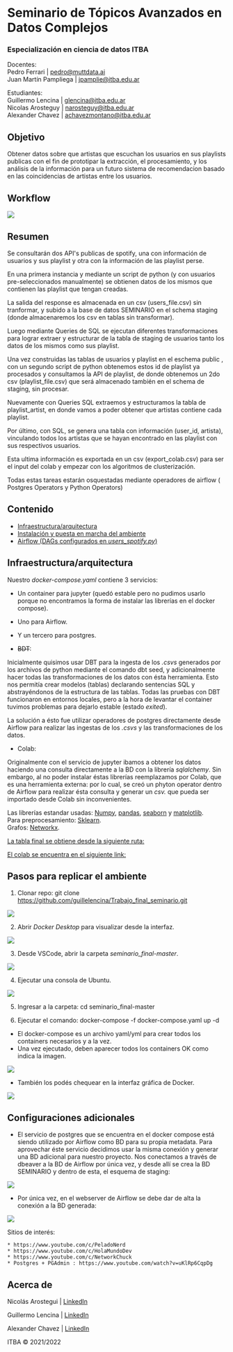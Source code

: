 
# Seminario de Tópicos Avanzados en Datos Complejos
### Especialización en ciencia de datos ITBA  
  
  
  
Docentes:   
Pedro Ferrari | pedro@muttdata.ai  
Juan Martín Pampliega | jpamplie@itba.edu.ar  

Estudiantes:      
Guillermo Lencina | glencina@itba.edu.ar    
Nicolas Arosteguy | narosteguy@itba.edu.ar    
Alexander Chavez | achavezmontano@itba.edu.ar   
  

## Objetivo    
  
Obtener datos sobre que artistas que escuchan los usuarios en sus playlists publicas con el fin de prototipar la extracción, el procesamiento, y los análisis de la información para un futuro sistema de recomendacion basado en las coincidencias de artistas entre los usuarios.  
  

## Workflow 
  
![](./images/arquitectura.jpg)
  
  
## Resumen

Se consultarán dos API's publicas de spotify, una con información de usuarios y sus playlist y otra con la información de las playlist perse.  
  
En una primera instancia y mediante un script de python (y con usuarios pre-seleccionados manualmente) se obtienen datos de los mismos que contienen las playlist que tengan creadas.  
  
La salida del response es almacenada en un csv (users_file.csv) sin tranformar, y subido a la base de datos SEMINARIO en el schema staging (donde almacenaremos los csv en tablas sin transformar).  
  
Luego mediante Queries de SQL se ejecutan diferentes transformaciones para lograr extraer y estructurar de la tabla de staging de usuarios tanto los datos de los mismos como sus playlist.  
  
Una vez construidas las tablas de usuarios y playlist en el eschema public , con un segundo script de python obtenemos estos id de playlist ya procesados y consultamos la API de playlist, de donde obtenemos un 2do csv (playlist_file.csv) que será almacenado también en el schema de staging, sin procesar.  
  
Nuevamente con Queries SQL extraemos y estructuramos la tabla de playlist_artist, en donde vamos a poder obtener que artistas contiene cada playlist.  
  
Por último, con SQL, se genera una tabla con información (user_id, artista), vinculando todos los artistas que se hayan encontrado en las playlist con sus respectivos usuarios.  
  
Esta ultima información es exportada en un csv (export_colab.csv) para ser el input del colab y empezar con los algoritmos de clusterización.  
  
Todas estas tareas estarán osquestadas mediante operadores de airflow ( Postgres Operators y Python Operators)  
  
  
## Contenido

* [Infraestructura/arquitectura](#Infraestructura)
* [Instalación y puesta en marcha del ambiente](#Pasos-para-instalar)
* [Airflow (DAGs configurados en _users_spotify.py_)](dags/README.md)
 
    
## Infraestructura/arquitectura  
  
  
Nuestro _docker-compose.yaml_ contiene 3 servicios: 

* Un container para jupyter (quedó estable pero no pudimos usarlo porque no encontramos la forma de instalar las librerías en el docker compose).
  
* Uno para Airflow.

* Y un tercero para postgres.  

* ~~BDT~~:
  
Inicialmente quisimos usar DBT para la ingesta de los _.csvs_ generados por los archivos de python mediante el comando dbt seed, y adicionalmente hacer todas las transformaciones de los datos con ésta herramienta. Esto nos permitía crear modelos (tablas) declarando sentencias SQL y abstrayéndonos de la estructura de las tablas. Todas las pruebas con DBT funcionaron en entornos locales, pero a la hora de levantar el container tuvimos problemas para dejarlo estable (estado _exited_). 
  
La solución a ésto fue utilizar operadores de postgres directamente desde Airflow para realizar las ingestas de los _.csvs_ y las transformaciones de los datos.
  
  
* Colab:  
  
Originalmente con el servicio de jupyter ibamos a obtener los datos haciendo una consulta directamente a la BD con la librería _sqlalchemy_. Sin embargo, al no poder instalar éstas librerías reemplazamos por Colab, que es una herramienta externa: por lo cual, se creó un phyton operator dentro de Airflow para realizar ésta consulta y generar un _csv._ que pueda ser importado desde Colab sin inconvenientes.  
  
  
Las librerías estandar usadas: [Numpy](https://numpy.org/), [pandas](https://pandas.pydata.org/), [seaborn](https://seaborn.pydata.org/) y [matplotlib](https://matplotlib.org/).  
Para preprocesamiento: [Sklearn](https://scikit-learn.org/stable/).  
Grafos: [Networkx](https://networkx.org/).  

[La tabla final se obtiene desde la siguiente ruta:](dags/csv)

[El colab se encuentra en el siguiente link:](https://colab.research.google.com/github/guillelencina/Trabajo_final_seminario/blob/master/red_spotify.ipynb#scrollTo=aazLisBb2CO-)
  
  
## Pasos para replicar el ambiente

1. Clonar repo: git clone https://github.com/guillelencina/Trabajo_final_seminario.git

![](./images/git_clone.jpg)


2. Abrir _Docker Desktop_ para visualizar desde la interfaz.

![](./images/docker_desktop_ini.jpg)


3. Desde VSCode, abrir la carpeta _seminario_final-master_.

![](./images/folder_seminario_final.jpg)


4. Ejecutar una consola de Ubuntu.

![](./images/ubuntu_consolacd..jpg)


5. Ingresar a la carpeta: cd seminario_final-master

6. Ejecutar el comando: docker-compose -f docker-compose.yaml up -d

* El docker-compose es un archivo yaml/yml para crear todos los containers necesarios y a la vez.
* Una vez ejecutado, deben aparecer todos los containers OK como indica la imagen.

![](./images/containers_done.jpg)

* También los podés chequear en la interfaz gráfica de Docker.

![](./images/containers_running.jpg)



## Configuraciones adicionales
  
  
* El servicio de postgres que se encuentra en el docker compose está siendo utilizado por Airflow como BD para su propia metadata. Para aprovechar éste servicio decidimos usar la misma conexión y generar una BD adicional para nuestro proyecto. Nos conectamos a través de dbeaver a la BD de Airflow por única vez, y desde allí se crea la BD SEMINARIO y dentro de esta, el esquema de staging: 

![](./images/bd_seminario.jpg)
  
  
* Por única vez, en el webserver de Airflow se debe dar de alta la conexión a la BD generada:
  
![](./images/bd_airflow.jpg)
  
  
  
Sitios de interés: 

    * https://www.youtube.com/c/PeladoNerd  
    * https://www.youtube.com/c/HolaMundoDev  
    * https://www.youtube.com/c/NetworkChuck
    * Postgres + PGAdmin : https://www.youtube.com/watch?v=uKlRp6CqpDg  


## Acerca de

Nicolás Arostegui | [LinkedIn](https://www.linkedin.com/in/nicol%C3%A1s-arosteguy-a564a97a/) 

Guillermo Lencina | [LinkedIn](https://www.linkedin.com/in/guillermolencina/) 

Alexander Chavez | [LinkedIn](https://www.linkedin.com/in/alexchavez1980/) 

ITBA &copy; 2021/2022 
